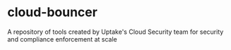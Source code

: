 # cloud-bouncer
A repository of tools created by Uptake's Cloud Security team for security and compliance enforcement at scale
